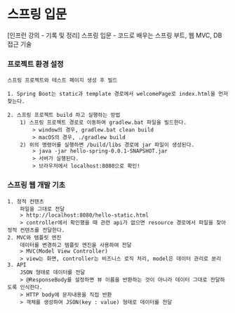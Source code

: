 # 스프링 입문
[인프런 강의 - 기록 및 정리] 스프링 입문 - 코드로 배우는 스프링 부트, 웹 MVC, DB 접근 기술

### 프로젝트 환경 설정
    스프링 프로젝트와 테스트 페이지 생성 후 빌드

    1. Spring Boot는 static과 template 경로에서 welcomePage로 index.html을 먼저 찾는다.
    
    2. 스프링 프로젝트 build 하고 실행하는 방법
        1) 스프링 프로젝트 경로로 이동하여 gradlew.bat 파일을 빌드한다.
            > window의 경우, gradlew.bat clean build
            > macOS의 경우, ./gradlew build
        2) 위의 명령어를 실행하면 /build/libs 경로에 jar 파일이 생성된다.
            > java -jar hello-spring-0.0.1-SNAPSHOT.jar
            > 서버가 실행된다.
            > 브라우저에서 localhost:8080으로 확인!

### 스프링 웹 개발 기초
    1. 정적 컨텐츠
        파일을 그대로 전달
        > http://localhost:8080/hello-static.html
        > controller에서 확인했을 때 관련 api가 없으면 resource 경로에서 파일을 찾아 정적 컨텐츠를 전달한다.
    2. MVC와 템플릿 엔진
        데이터를 변경하고 템플릿 엔진을 사용하여 전달
        > MVC(Model View Controller)
        > view는 화면, controller는 비즈니스 로직 처리, model은 데이터 관리로 분리
    3. API
        JSON 형태로 데이터를 전달
        > @ResponseBody를 설정하면 뷰 이름을 반환하는 것이 아니라 데이터 그대로 전달하도록 인식한다.
        > HTTP body에 문자내용을 직접 반환
        > 객체를 생성하여 JSON(key : value) 형태로 데이터를 전달